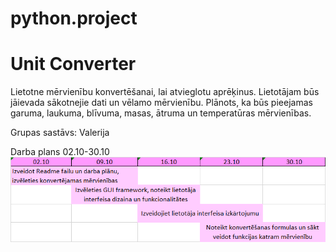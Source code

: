 # python.project
# Unit Converter
Lietotne mērvienību konvertēšanai, lai atvieglotu aprēķinus. Lietotājam būs jāievada sākotnejie dati un vēlamo mērvienību. Plānots, ka būs pieejamas garuma, laukuma, blīvuma, masas, ātruma un temperatūras mērvienības. 

Grupas sastāvs: Valerija

Darba plans 02.10-30.10
![img.png](img.png)

